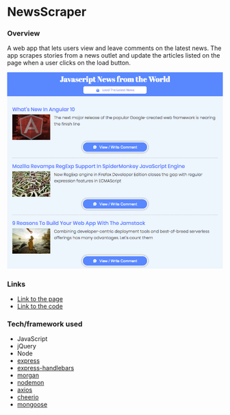 # NewsScraper

### Overview
A web app that lets users view and leave comments on the latest news.
The app scrapes stories from a news outlet and update the articles listed on the page when a user clicks on the load button.

![News Scraper](./public/assets/img/newscraper-screenshot.png)


### Links
- [Link to the page](https://yuko-news-scraper.herokuapp.com/)
- [Link to the code](https://github.com/yuda0110/NewsScraper)


### Tech/framework used

- JavaScript
- jQuery
- Node
- [express](https://www.npmjs.com/package/express)
- [express-handlebars](https://www.npmjs.com/package/express-handlebars)
- [morgan](https://www.npmjs.com/package/morgan)
- [nodemon](https://www.npmjs.com/package/nodemon)
- [axios](https://www.npmjs.com/package/axios)
- [cheerio](https://www.npmjs.com/package/cheerio)
- [mongoose](https://www.npmjs.com/package/mongoose)
